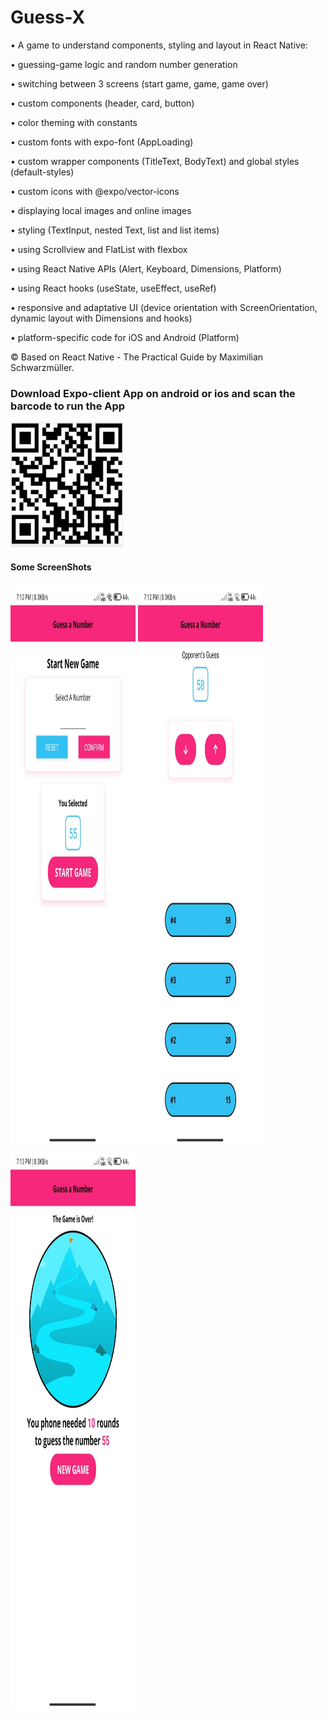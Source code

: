<h1>Guess-X</h1>
• A game to understand components, styling and layout in React Native:


• guessing-game logic and random number generation

• switching between 3 screens (start game, game, game over)

• custom components (header, card, button)

• color theming with constants

• custom fonts with expo-font (AppLoading)

• custom wrapper components (TitleText, BodyText) and global styles (default-styles)

• custom icons with @expo/vector-icons

• displaying local images and online images

• styling (TextInput, nested Text, list and list items)

• using Scrollview and FlatList with flexbox

• using React Native APIs (Alert, Keyboard, Dimensions, Platform)

• using React hooks (useState, useEffect, useRef)

• responsive and adaptative UI (device orientation with ScreenOrientation, dynamic layout with Dimensions and hooks)

• platform-specific code for iOS and Android (Platform)

© Based on React Native - The Practical Guide by Maximilian Schwarzmüller.

<h3>Download Expo-client App on android or ios and scan the barcode to run the App</h3>
<img src="screenshot1.PNG" width="180" height="200"/>
<h4>Some ScreenShots</h4>
<img src="screenshot2.jpeg" width="200" height="900"/>
<img src="screenshot3.jpeg" width="200" height="900"/>
<img src="screenshot4.jpeg" width="200" height="900"/>


